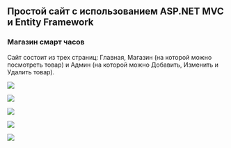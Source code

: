 ## Простой сайт с использованием ASP.NET MVC и Entity Framework

### Магазин смарт часов

Сайт состоит из трех страниц: Главная, Магазин (на которой можно посмотреть товар) 
и Админ (на которой можно Добавить, Изменить и Удалить товар).

![](C:\Users\Olesia\Documents\3_kurs\proga\project5\img\1.png)

![](C:\Users\Olesia\Documents\3_kurs\proga\project5\img\2.png)

![](C:\Users\Olesia\Documents\3_kurs\proga\project5\img\3.png)

![](C:\Users\Olesia\Documents\3_kurs\proga\project5\img\4.png)

![](C:\Users\Olesia\Documents\3_kurs\proga\project5\img\5.png)
